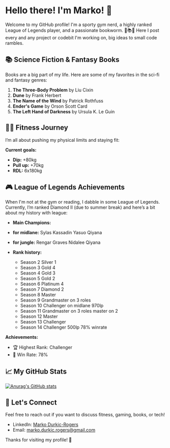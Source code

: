 # Hello there! I'm Marko! 👋

Welcome to my GitHub profile! I'm a sporty gym nerd, a highly ranked League of Legends player, and a passionate bookworm. 🚀📚💪
Here I post every and any project or codebit I'm working on, big ideas to small code rambles.

## 📚 Science Fiction & Fantasy Books
Books are a big part of my life. Here are some of my favorites in the sci-fi and fantasy genres:

1. **The Three-Body Problem** by Liu Cixin
2. **Dune** by Frank Herbert
3. **The Name of the Wind** by Patrick Rothfuss
4. **Ender's Game** by Orson Scott Card
5. **The Left Hand of Darkness** by Ursula K. Le Guin

## 🏋️‍♂️ Fitness Journey
I’m all about pushing my physical limits and staying fit:

**Current goals:**
- **Dip:** +80kg
- **Pull up:** +70kg
- **RDL:** 6x180kg

## 🎮 League of Legends Achievements
When I'm not at the gym or reading, I dabble in some League of Legends. Currently, I’m ranked Diamond II (due to summer break) and here’s a bit about my history with league:

- **Main Champions:**
-  **for midlane:** Sylas Kassadin Yasuo Qiyana
-  **for jungle:** Rengar Graves Nidalee Qiyana
- **Rank history:**
  
  - Season 2 Silver 1
  - Season 3 Gold 4
  - Season 4 Gold 3
  - Season 5 Gold 2
  - Season 6 Platinum 4
  - Season 7 Diamond 2
  - Season 8 Master
  - Season 9 Grandmaster on 3 roles
  - Season 10 Challenger on midlane 970lp
  - Season 11 Grandmaster on 3 roles master on 2
  - Season 12 Master
  - Season 13 Challenger
  - Season 14 Challenger 500lp 78% winrate

**Achievements:**
- 🏆 Highest Rank: Challenger
- 💪 Win Rate: 78%

## 📈 My GitHub Stats
[![Anurag's GitHub stats](https://github-readme-stats.vercel.app/api?username=MarkoRogers)](https://github.com/anuraghazra/github-readme-stats)

## 💬 Let's Connect
Feel free to reach out if you want to discuss fitness, gaming, books, or tech!

- LinkedIn: [Marko Durkic-Rogers](https://www.linkedin.com/in/marko-d-7aa571133/)
- Email: [marko.durkic.rogers@gmail.com](mailto:marko.durkic.rogers@gmail.com)

Thanks for visiting my profile! 🙌


